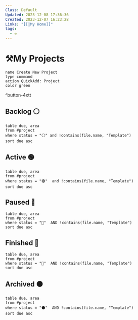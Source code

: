 ```yaml
---
Class: Default
Updated: 2023-12-08 17:36:36
Created: 2023-12-07 16:23:28
Links: "[[🏡My Home]]"
tags:
  - ⚒
---
```


# ⚒My Projects

```button
name Create New Project
type command
action QuickAdd: Project
color green
```
^button-4xtt
## Backlog ⚪

```dataview
table due, area
from #project
where status = "⚪" and !contains(file.name, "Template")
sort due asc
```

## Active 🟢
```dataview
table due, area
from #project 
where status = "🟢"  and !contains(file.name, "Template")
sort due asc
```
## Paused  🔴
```dataview
table due, area
from #project 
where status = "🔴"  AND !contains(file.name, "Template")
sort due asc
```
## Finished 🔵
```dataview
table due, area
from #project 
where status = "🔵"  AND !contains(file.name, "Template")
sort due asc
```
## Archived ⚫
```dataview
table due, area
from #project 
where status = "⚫"  AND !contains(file.name, "Template")
sort due asc
```
